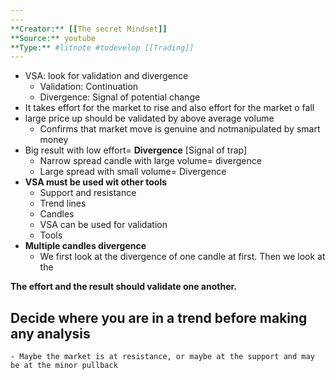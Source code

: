 ```yaml
---
---
**Creator:** [[The secret Mindset]]
**Source:** youtube
**Type:** #litnote #todevelop [[Trading]]
---
```


- VSA: look for validation and divergence
	- Validation: Continuation
	- Divergence: Signal of potential change
- It takes effort for the market to rise and also effort for the market o fall
- large price up should be validated by above average volume
	- Confirms that market move is genuine and notmanipulated by smart money
- Big result with low effort= **Divergence** [Signal of trap]
	- Narrow spread candle with large volume= divergence
	- Large spread with small volume= Divergence
- **VSA must be used wit other tools**
	- Support and resistance
	- Trend lines
	- Candles
	- VSA can be used for validation
	- Tools 
- **Multiple candles divergence**
	- We first look at the divergence of one candle at first. Then we look at the 

**The effort and the result should validate one another.**


## Decide where you are in a trend before making any analysis
	- Maybe the market is at resistance, or maybe at the support and may be at the minor pullback